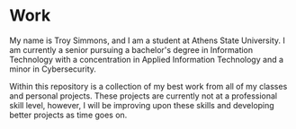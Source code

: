 # Work

My name is Troy Simmons, and I am a student at Athens State University. I am currently a senior pursuing a bachelor's degree in Information Technology with a concentration in Applied Information Technology and a minor in Cybersecurity.

Within this repository is a collection of my best work from all of my classes and personal projects. These projects are currently not at a professional skill level, however, I will be improving upon these skills and developing better projects as time goes on.

